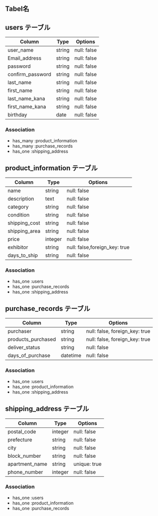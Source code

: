 ## Tabel名

## users  テーブル

| Column              | Type   | Options     |
| ------------------  | ------ | ----------- |
| user_name           | string | null: false |
| Email_address       | string | null: false |
| password            | string | null: false |
| confirm_password    | string | null: false |
| last_name           | string | null: false |
| first_name          | string | null: false |
| last_name_kana      | string | null: false |
| first_name_kana     | string | null: false |
| birthday            | date   | null: false |

### Association

- has_many  :product_information
- has_many  :purchase_records
- has_one   :shipping_address

## product_information  テーブル

| Column         | Type    | Options     |
| -------------  | ------  | ----------- |
| name           | string  | null: false |
| description    | text    | null: false |
| category       | string  | null: false |
| condition      | string  | null: false |
| shipping_cost  | string  | null: false |
| shipping_area  | string  | null: false |
| price          | integer | null: false |
| exhibitor      | string  | null: false,foreign_key: true |
| days_to_ship   | string  | null: false |

### Association

- has_one  :users
- has_one  :purchase_records
- has_one  :shipping_address

## purchase_records  テーブル

| Column              | Type     | Options                        |
| ------------------  | -------- | ------------------------------ |
| purchaser           | string   | null: false, foreign_key: true |
| products_purchased  | string   | null: false, foreign_key: true |
| deliver_status      | string   | null: false |
| days_of_purchase    | datetime | null: false |

### Association

- has_one  :users
- has_one  :product_information
- has_one  :shipping_address

## shipping_address  テーブル

| Column          | Type    | Options                        |
| --------------  | ------- | ------------------------------ |
| postal_code     | integer | null: false |
| prefecture      | string  | null: false |
| city            | string  | null: false |
| block_number    | string  | null: false |
| apartment_name  | string  | unique: true |
| phone_number    | integer | null: false |

### Association

- has_one  :users
- has_one  :product_information
- has_one  :purchase_records